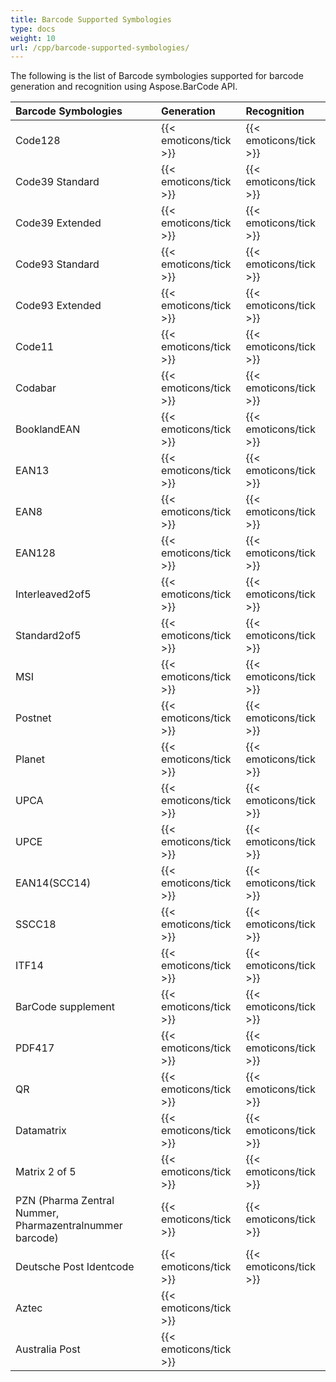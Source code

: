 ```yaml
---
title: Barcode Supported Symbologies
type: docs
weight: 10
url: /cpp/barcode-supported-symbologies/
---
```


The following is the list of Barcode symbologies supported for barcode generation and recognition using Aspose.BarCode API.

|**Barcode Symbologies**|**Generation**|**Recognition**|
| :- | :- | :- |
|Code128|{{< emoticons/tick >}}|{{< emoticons/tick >}}|
|Code39 Standard|{{< emoticons/tick >}}|{{< emoticons/tick >}}|
|Code39 Extended|{{< emoticons/tick >}}|{{< emoticons/tick >}}|
|Code93 Standard|{{< emoticons/tick >}}|{{< emoticons/tick >}}|
|Code93 Extended|{{< emoticons/tick >}}|{{< emoticons/tick >}}|
|Code11|{{< emoticons/tick >}}|{{< emoticons/tick >}}|
|Codabar|{{< emoticons/tick >}}|{{< emoticons/tick >}}|
|BooklandEAN|{{< emoticons/tick >}}|{{< emoticons/tick >}}|
|EAN13|{{< emoticons/tick >}}|{{< emoticons/tick >}}|
|EAN8|{{< emoticons/tick >}}|{{< emoticons/tick >}}|
|EAN128|{{< emoticons/tick >}}|{{< emoticons/tick >}}|
|Interleaved2of5|{{< emoticons/tick >}}|{{< emoticons/tick >}}|
|Standard2of5|{{< emoticons/tick >}}|{{< emoticons/tick >}}|
|MSI|{{< emoticons/tick >}}|{{< emoticons/tick >}}|
|Postnet|{{< emoticons/tick >}}|{{< emoticons/tick >}}|
|Planet|{{< emoticons/tick >}}|{{< emoticons/tick >}}|
|UPCA|{{< emoticons/tick >}}|{{< emoticons/tick >}}|
|UPCE|{{< emoticons/tick >}}|{{< emoticons/tick >}}|
|EAN14(SCC14)|{{< emoticons/tick >}}|{{< emoticons/tick >}}|
|SSCC18|{{< emoticons/tick >}}|{{< emoticons/tick >}}|
|ITF14|{{< emoticons/tick >}}|{{< emoticons/tick >}}|
|BarCode supplement|{{< emoticons/tick >}}|{{< emoticons/tick >}}|
|PDF417|{{< emoticons/tick >}}|{{< emoticons/tick >}}|
|QR|{{< emoticons/tick >}}|{{< emoticons/tick >}}|
|Datamatrix|{{< emoticons/tick >}}|{{< emoticons/tick >}}|
|Matrix 2 of 5|{{< emoticons/tick >}}|{{< emoticons/tick >}}|
|PZN (Pharma Zentral Nummer, Pharmazentralnummer barcode)|{{< emoticons/tick >}}|{{< emoticons/tick >}}|
|Deutsche Post Identcode|{{< emoticons/tick >}}|{{< emoticons/tick >}}|
|Aztec|{{< emoticons/tick >}}| |
|Australia Post|{{< emoticons/tick >}}| |

